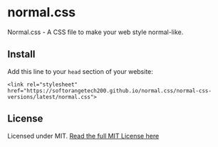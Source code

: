 # normal.css
Normal.css - A CSS file to make your web style normal-like.
## Install
Add this line to your `head` section of your website:
```
<link rel="stylesheet" href="https://softorangetech200.github.io/normal.css/normal-css-versions/latest/normal.css">
```
## License
Licensed under MIT. [Read the full MIT License here](LICENSE.md)
